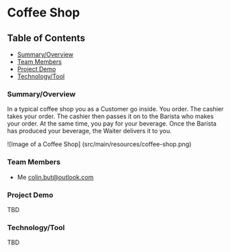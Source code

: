 # Coffee Shop

## Table of Contents

* [Summary/Overview](#summary-overview)
* [Team Members](#team-members)
* [Project Demo](#project-demo)
* [Technology/Tool](#tech-tool)


### <a name="summary-overview"></a>Summary/Overview
In a typical coffee shop you as a Customer go inside. You order. The cashier takes your order. The cashier then passes it on to the Barista who makes your order. At the same time, you pay for your beverage. 
Once the Barista has produced your beverage, the Waiter delivers it to you. 

![Image of a Coffee Shop]
(src/main/resources/coffee-shop.png)

### <a name="team-members"></a>Team Members
* Me <colin.but@outlook.com>

### <a name="project-demo"></a>Project Demo
TBD

### <a name="tech-tool"></a>Technology/Tool
TBD
